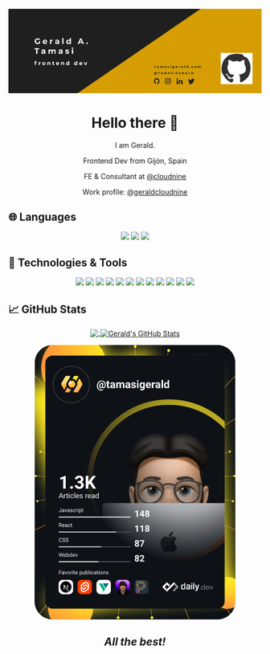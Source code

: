 [![Cover](images/cover.gif)](https://tamasigerald.com)

<h1 align="center">Hello there 👋</h1>
<p align="center">I am Gerald.</p>
<p align="center">Frontend Dev from Gijón, Spain</p>
<p align="center">FE & Consultant at <a href="https://www.cloudnine.se">@cloudnine</a></p>
<p align="center">Work profile: <a href="https://github.com/geraldcloudnine">@geraldcloudnine</a></p>

## &#127760; Languages

<p align="center">
<img src="https://img.shields.io/badge/-English-1F1F1F?&style=for-the-badge" />
<img src="https://img.shields.io/badge/-Spanish-1F1F1F?&style=for-the-badge" />
<img src="https://img.shields.io/badge/-Romanian-1F1F1F?&style=for-the-badge" />

</p>

## 🔧 Technologies & Tools

<p align="center">
<img src="https://img.shields.io/badge/-ReactJs-1F1F1F?logo=react&logoColor=white&style=for-the-badge" />
<img src="https://img.shields.io/badge/-NextJS-1F1F1F?logo=next.js&logoColor=white&style=for-the-badge" />
<img src="https://img.shields.io/badge/-Sveltekit-1F1F1F?logo=svelte&logoColor=white&style=for-the-badge" />
<img src="https://img.shields.io/badge/-VueJS%203-1F1F1F?logo=vue.js&logoColor=white&style=for-the-badge" />
<img src="https://img.shields.io/badge/-Typescript-1F1F1F?logo=typescript&logoColor=white&style=for-the-badge" />
<img src="https://img.shields.io/badge/-scss-1F1F1F?logo=sass&logoColor=white&style=for-the-badge" />
<img src="https://img.shields.io/badge/-nodejs-1F1F1F?logo=node.js&logoColor=white&style=for-the-badge" />
<img src="https://img.shields.io/badge/-Storyblok-1F1F1F?logo=storyblok&logoColor=white&style=for-the-badge" />
<img src="https://img.shields.io/badge/-strapi-1F1F1F?logo=strapi&logoColor=white&style=for-the-badge" />
<img src="https://img.shields.io/badge/-openlayers-1F1F1F?logo=openlayers&logoColor=white&style=for-the-badge" />
<img src="https://img.shields.io/badge/-figma-1F1F1F?logo=figma&logoColor=white&style=for-the-badge" />
<img src="https://img.shields.io/badge/-d3.js-1F1F1F?logo=d3dotjs&logoColor=white&style=for-the-badge" />

</p>

## &#x1f4c8; GitHub Stats

<p align="center"> 
  <a href="https://github.com/tamasigerald">
  <img align="center" src="https://github-readme-stats.vercel.app/api/top-langs/?username=tamasigerald&hide=java,html,tex&title_color=e2e2e2&text_color=797d81&icon_color=d69e04&bg_color=1F1F1F&langs_count=3" />
</a>
<a href="https://github.com/tamasigerald">
  <img align="center" src="https://github-readme-stats.vercel.app/api?username=tamasigerald&show_icons=true&line_height=27&count_private=true&title_color=e2e2e2&text_color=797d81&icon_color=d69e04&bg_color=1F1F1F" alt="Gerald's GitHub Stats" />
</a>

</p>

<p align="center"><a href="https://app.daily.dev/tamasigerald"><img src="https://github.com/tamasigerald/tamasigerald/blob/main/devcard.svg" width="400" alt="Gerald's Dev Card"/></a></p>

<h2 align="center"><i>All the best!</i></h2>

<!--
**tamasigerald/tamasigerald** is a ✨ _special_ ✨ repository because its `README.md` (this file) appears on your GitHub profile.

Here are some ideas to get you started:

- 🔭 I’m currently working on ...
- 🌱 I’m currently learning ...
- 👯 I’m looking to collaborate on ...
- 🤔 I’m looking for help with ...
- 💬 Ask me about ...
- 📫 How to reach me: ...
- 😄 Pronouns: ...
- ⚡ Fun fact: ...
-->
